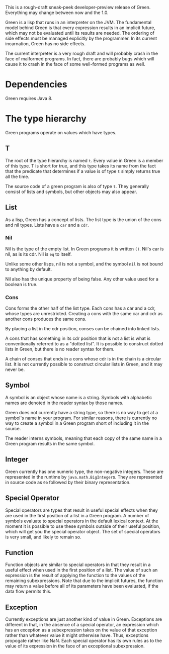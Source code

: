 This is a rough-draft sneak-peek developer-preview release of Green.
Everything may change between now and the 1.0.

Green is a lisp that runs in an interpreter on the JVM.  The
fundamental model behind Green is that every expression results in
an implicit future, which may not be evaluated until its results
are needed.  The ordering of side effects must be managed explicitly
by the programmer.  In its current incarnation, Green has no side
effects.

The current interpreter is a very rough draft and will probably
crash in the face of malformed programs.  In fact, there are probably
bugs which will cause it to crash in the face of some well-formed
programs as well.

# Dependencies

Green requires Java 8.

# The type hierarchy

Green programs operate on values which have types.

## T

The root of the type hierarchy is named `t`.  Every value in Green
is a member of this type.  T is short for true, and this type takes
its name from the fact that the predicate that determines if a value
is of type `t` simply returns true all the time.

The source code of a green program is also of type `t`.  They
generally consist of lists and symbols, but other objects may also
appear.

## List

As a lisp, Green has a concept of lists.  The list type is the union
of the cons and nil types.  Lists have a `car` and a `cdr`.

### Nil

Nil is the type of the empty list.  In Green programs it is written
`()`.  Nil's car is nil, as is its cdr.  Nil is `eq` to itself.

Unlike some other lisps, nil is not a symbol, and the symbol `nil`
is not bound to anything by default.

Nil also has the unique property of being false.  Any other value
used for a boolean is true.

### Cons

Cons forms the other half of the list type.  Each cons has a car
and a cdr, whose types are unrestricted.  Creating a cons with the
same car and cdr as another cons produces the same cons.

By placing a list in the cdr position, conses can be chained into
linked lists.

A cons that has something in its cdr position that is not a list
is what is conventionally referred to as a "dotted list".  It is
possible to construct dotted lists in Green, but there is no reader
syntax for them.

A chain of conses that ends in a cons whose cdr is in the chain is
a circular list.  It is not currently possible to construct circular
lists in Green, and it may never be.

## Symbol

A symbol is an object whose name is a string.  Symbols with alphabetic
names are denoted in the reader syntax by those names.

Green does not currently have a string type, so there is no way to
get at a symbol's name in your program.  For similar reasons, there
is currently no way to create a symbol in a Green program short of
including it in the source.

The reader interns symbols, meaning that each copy of the same name
in a Green program results in the same symbol.

## Integer

Green currently has one numeric type, the non-negative integers.
These are represented in the runtime by `java.math.BigInteger`s.
They are represented in source code as `0b` followed by their binary
representation.

## Special Operator

Special operators are types that result in useful special effects
when they are used in the first position of a list in a Green
program.  A number of symbols evaluate to special operators in the
default lexical context.  At the moment it is possible to use these
symbols outside of their useful position, which will get you the
special operator object.  The set of special operators is very
small, and likely to remain so.

## Function

Function objects are similar to special operators in that they
result in a useful effect when used in the first position of a list.
The value of such an expression is the result of applying the
function to the values of the remaining subexpressions.  Note that
due to the implicit futures, the function may return a value before
all of its parameters have been evaluated, if the data flow permits
this.

## Exception

Currently exceptions are just another kind of value in Green.
Exceptions are different in that, in the absence of a special
operator, an expression which has an exception as a subexpression
takes on the value of that exception rather than whatever value it
might otherwise have.  Thus, exceptions propogate rather like NaN.
Each special operator has its own rules as to the value of its
expression in the face of an exceptional subexpression.
